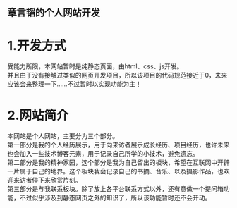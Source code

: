 ## 章言韬的个人网站开发  
# 1.开发方式  
受能力所限，本网站暂时是纯静态页面，由html、css、js开发。    
并且由于没有接触过类似的网页开发项目，所以该项目的代码规范接近于0，未来应该会来整理一下……不过暂时以实现功能为主！    

# 2.网站简介   
本网站是个人网站，主要分为三个部分。   
第一部分是我的个人经历展示，用于向来访者展示成长经历、项目经历，也许未来也会加入一些技术博客元素，用于记录自己所学的小技术，避免遗忘。   
第二部分是我的精神家园，这个部分是我为自己留出的板块，希望在互联网中开辟一片属于自己的地界。这个板块我会记录自己的书摘、音乐、以及摄影作品，也欢迎来访者停下来欣赏片刻。   
第三部分是与我联系板块。除了放上各平台联系方式以外，还有意做一个提问箱功能，不过似乎涉及到静态网页之外的知识了，所以该功能暂时还不会开动。   
